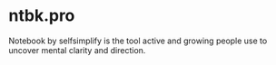 # ntbk.pro

Notebook by selfsimplify is the tool active and growing people use to uncover mental clarity and direction.